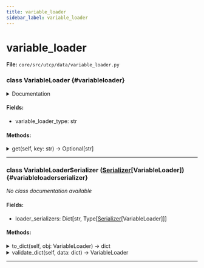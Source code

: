```yaml
---
title: variable_loader
sidebar_label: variable_loader
---
```


# variable_loader

**File:** `core/src/utcp/data/variable_loader.py`

### class VariableLoader {#variableloader}

<details>
<summary>Documentation</summary>

Abstract base class for variable loading configurations.

Defines the interface for variable loaders that can retrieve variable
values from different sources such as files, databases, or external
services. Implementations provide specific loading mechanisms while
maintaining a consistent interface.


**Attributes**

- **`variable_loader_type`**: Type identifier for the variable loader.
</details>

#### Fields:

- variable_loader_type: str

#### Methods:

<details>
<summary>get(self, key: str) -> Optional[str]</summary>

Retrieve a variable value by key.


**Args**

- **`key`**: Variable name to retrieve.



**Returns**

Variable value if found, None otherwise.
</details>

---

### class VariableLoaderSerializer ([Serializer](./../interfaces/serializer.md#serializer)[VariableLoader]) {#variableloaderserializer}

*No class documentation available*

#### Fields:

- loader_serializers: Dict[str, Type[[Serializer](./../interfaces/serializer.md#serializer)[VariableLoader]]]

#### Methods:

<details>
<summary>to_dict(self, obj: VariableLoader) -> dict</summary>

Convert a VariableLoader object to a dictionary.


**Args**

- **`obj`**: The VariableLoader object to convert.



**Returns**

The dictionary converted from the VariableLoader object.
</details>

<details>
<summary>validate_dict(self, data: dict) -> VariableLoader</summary>

Validate a dictionary and convert it to a VariableLoader object.


**Args**

- **`data`**: The dictionary to validate and convert.



**Returns**

The VariableLoader object converted from the dictionary.
</details>

---
